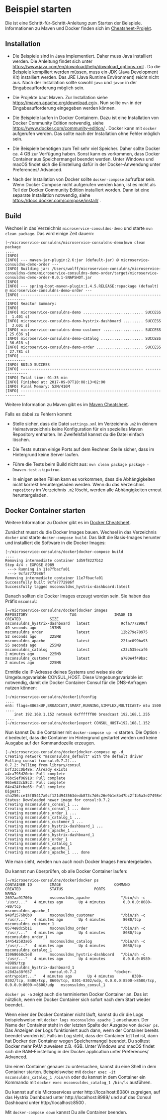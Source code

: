 # Beispiel starten

Die ist eine Schritt-für-Schritt-Anleitung zum Starten der Beispiele.
Informationen zu Maven und Docker finden sich im
[Cheatsheet-Projekt](https://github.com/ewolff/cheatsheets-DE).

## Installation

* Die Beispiele sind in Java implementiert. Daher muss Java
  installiert werden. Die Anleitung findet sich unter
  https://www.java.com/en/download/help/download_options.xml . Da die
  Beispiele kompiliert werden müssen, muss ein JDK (Java Development
  Kit) installiert werden. Das JRE (Java Runtime Environment) reicht
  nicht aus. Nach der Installation sollte sowohl `java` und `javac` in
  der Eingabeaufforderung möglich sein.

* Die Projekte baut Maven. Zur Installation siehe
  https://maven.apache.org/download.cgi>. Nun sollte `mvn` in der
  Eingabeaufforderung eingegeben werden können.

* Die Beispiele laufen in Docker Containern. Dazu ist eine
  Installation von Docker Community Edition notwendig, siehe
  https://www.docker.com/community-edition/ . Docker kann mit
  `docker` aufgerufen werden. Das sollte nach der Installation ohne
  Fehler möglich sein.

* Die Beispiele benötigen zum Teil sehr viel Speicher. Daher sollte
  Docker ca. 4 GB zur Verfügung haben. Sonst kann es vorkommen, dass
  Docker Container aus Speichermangel beendet werden. Unter Windows
  und macOS findet sich die Einstellung dafür in der Docker-Anwendung
  unter Preferences/ Advanced.

* Nach der Installation von Docker sollte `docker-compose` aufrufbar
  sein. Wenn Docker Compose nicht aufgerufen werden kann, ist es nicht
  als Teil der Docker Community Edition installiert worden. Dann ist
  eine separate Installation notwendig, siehe
  https://docs.docker.com/compose/install/ .

## Build

Wechsel in das Verzeichnis `microservice-consuldns-demo` und starte `mvn clean
package`. Das wird einige Zeit dauern:

```
[~/microservice-consuldns/microservice-consuldns-demo]mvn clean package
....
[INFO] 
[INFO] --- maven-jar-plugin:2.6:jar (default-jar) @ microservice-consuldns-demo-order ---
[INFO] Building jar: /Users/wolff/microservice-consuldns/microservice-consuldns-demo/microservice-consuldns-demo-order/target/microservice-consuldns-demo-order-0.0.1-SNAPSHOT.jar
[INFO] 
[INFO] --- spring-boot-maven-plugin:1.4.5.RELEASE:repackage (default) @ microservice-consuldns-demo-order ---
[INFO] ------------------------------------------------------------------------
[INFO] Reactor Summary:
[INFO] 
[INFO] microservice-consuldns-demo ........................... SUCCESS [  1.401 s]
[INFO] microservice-consuldns-demo-hystrix-dashboard ......... SUCCESS [  3.601 s]
[INFO] microservice-consuldns-demo-customer .................. SUCCESS [ 25.636 s]
[INFO] microservice-consuldns-demo-catalog ................... SUCCESS [ 36.618 s]
[INFO] microservice-consuldns-demo-order ..................... SUCCESS [ 27.781 s]
[INFO] ------------------------------------------------------------------------
[INFO] BUILD SUCCESS
[INFO] ------------------------------------------------------- -----------------
[INFO] Total time: 01:35 min
[INFO] Finished at: 2017-09-07T18:08:13+02:00
[INFO] Final Memory: 52M/416M
[INFO] ------------------------------------------------------------------------
```

Weitere Information zu Maven gibt es im
[Maven Cheatsheet](https://github.com/ewolff/cheatsheets-DE/blob/master/MavenCheatSheet.md).

Falls es dabei zu Fehlern kommt:

* Stelle sicher, dass die Datei `settings.xml` im Verzeichnis  `.m2`
in deinem Heimatverzeichnis keine Konfiguration für ein spezielles
Maven Repository enthalten. Im Zweifelsfall kannst du die Datei
einfach löschen.

* Die Tests nutzen einige Ports auf dem Rechner. Stelle sicher, dass
  im Hintergrund keine Server laufen.

* Führe die Tests beim Build nicht aus: `mvn clean package package
  -Dmaven.test.skip=true`.

* In einigen selten Fällen kann es vorkommen, dass die Abhängigkeiten
  nicht korrekt heruntergeladen werden. Wenn du das Verzeichnis
  `repository` im Verzeichnis `.m2` löscht, werden alle Abhängigkeiten
  erneut heruntergeladen.

## Docker Container starten

Weitere Information zu Docker gibt es im
[Docker Cheatsheet](https://github.com/ewolff/cheatsheets-DE/blob/master/DockerCheatSheet.md).

Zunächst musst du die Docker Images bauen. Wechsel in das Verzeichnis 
`docker` und starte `docker-compose build`. Das lädt die Basis-Images
herunter und installiert die Software in die Docker Images:

```
[~/microservice-consuldns/docker]docker-compose build 
....
Removing intermediate container 1d59f8227b12
Step 4/4 : EXPOSE 8989
 ---> Running in 11e7fbacfa01
 ---> 9cfa7772986f
Removing intermediate container 11e7fbacfa01
Successfully built 9cfa7772986f
Successfully tagged msconsuldns_hystrix-dashboard:latest
```

Danach sollten die Docker Images erzeugt worden sein. Sie haben das
Präfix `msconsul`:

```
[~/microservice-consuldns/docker]docker images
REPOSITORY                   TAG                 IMAGE ID            CREATED             SIZE
msconsuldns_hystrix-dashboard   latest              9cfa7772986f        49 seconds ago      197MB
msconsuldns_order               latest              12b279e78975        52 seconds ago      225MB
msconsuldns_apache              latest              22fac099ba93        55 seconds ago      255MB
msconsuldns_catalog             latest              c23c535ecaf6        2 minutes ago       225MB
msconsuldns_customer            latest              a780e4f49bac        2 minutes ago       225MB
```

Ermittle die IP-Adresse deines Systems und weise sie der Umgebungsvariable
CONSUL_HOST. Diese Umgebungsvariable ist notwendig, damit die Docker
Container Consul für die DNS-Anfragen nutzen können:

```
[~/microservice-consuldns/docker]ifconfig 
....
en5: flags=8863<UP,BROADCAST,SMART,RUNNING,SIMPLEX,MULTICAST> mtu 1500
....
	inet 192.168.1.152 netmask 0xffffff00 broadcast 192.168.1.255
....
[~/microservice-consuldns/docker]export CONSUL_HOST=192.168.1.152
```


Nun kannst Du die Container mit `docker-compose up -d` starten. Die
Option `-d` bedeutet, dass die Container im Hintergrund gestartet
werden und keine Ausgabe auf der Kommandozeile erzeugen.

```
[~/microservice-consuldns/docker]docker-compose up -d
Creating network "msconsuldns_default" with the default driver
Pulling consul (consul:0.7.2)...
0.7.2: Pulling from library/consul
b7f33cc0b48e: Already exists
a4ca795d20eb: Pull complete
76bc5ef06918: Pull complete
965e633cb8c2: Pull complete
64e424fcbe65: Pull complete
Digest: sha256:ce15f85417a0cf121d943563dedb873c7d6c26e9b1e8b47bc2f1b5a3e27498e1
Status: Downloaded newer image for consul:0.7.2
Creating msconsuldns_consul_1 ... 
Creating msconsuldns_consul_1 ... done
Creating msconsuldns_order_1 ... 
Creating msconsuldns_catalog_1 ... 
Creating msconsuldns_customer_1 ... 
Creating msconsuldns_hystrix-dashboard_1 ... 
Creating msconsuldns_apache_1 ... 
Creating msconsuldns_hystrix-dashboard_1
Creating msconsuldns_order_1
Creating msconsuldns_catalog_1
Creating msconsuldns_apache_1
Creating msconsuldns_apache_1 ... done
```

Wie man sieht, werden nun auch noch Docker Images heruntergeladen.

Du kannst nun überprüfen, ob alle Docker Container laufen:

```
[~/microservice-consuldns/docker]docker ps
CONTAINER ID        IMAGE                        COMMAND                  CREATED             STATUS              PORTS                                                                                              NAMES
2697aa91700b        msconsuldns_apache              "/bin/sh -c '/usr/..."   4 minutes ago       Up 4 minutes        0.0.0.0:8080->80/tcp                                                                               msconsuldns_apache_1
948f2576b0b0        msconsuldns_customer            "/bin/sh -c '/usr/..."   4 minutes ago       Up 4 minutes        8080/tcp                                                                                           msconsuldns_customer_1
0574e8dc5b11        msconsuldns_order               "/bin/sh -c '/usr/..."   4 minutes ago       Up 4 minutes        8080/tcp                                                                                           msconsuldns_order_1
144542583a05        msconsuldns_catalog             "/bin/sh -c '/usr/..."   4 minutes ago       Up 4 minutes        8080/tcp                                                                                           msconsuldns_catalog_1
15968668c5e8        msconsuldns_hystrix-dashboard   "/bin/sh -c '/usr/..."   4 minutes ago       Up 4 minutes        0.0.0.0:8989->8989/tcp                                                                             msconsuldns_hystrix-dashboard_1
c28d2a38f657        consul:0.7.2                 "docker-entrypoint..."   4 minutes ago       Up 4 minutes        8300-8302/tcp, 8400/tcp, 8600/tcp, 8301-8302/udp, 0.0.0.0:8500->8500/tcp, 0.0.0.0:8600->8600/udp   msconsuldns_consul_1
```
`docker ps -a`  zeigt auch die terminierten Docker Container an. Das
ist nützlich, wenn ein Docker Container sich sofort nach dem Start
wieder beendet..

Wenn einer der Docker Container nicht läuft, kannst du dir die Logs
beispielsweise mit `docker logs msconsuldns_apache_1` anschauen. Der Name
der Container steht in der letzten Spalte der Ausgabe von `docker
ps`. Das Anzeigen der Logs funktioniert auch dann, wenn der Container
bereits beendet worden ist. Falls im Log steht, dass der Container
`killed` ist, dann hat Docker den Container wegen Speichermangel
beendet. Du solltest Docker mehr RAM zuweisen z.B. 4GB. Unter Windows
und macOS findet sich die RAM-Einstellung in der Docker application
unter Preferences/ Advanced.

Um einen Container genauer zu untersuchen, kannst du eine Shell in dem
Container starten. Beispielsweise mit `docker exec -it
msconsuldns_catalog_1 /bin/sh` oder du kannst in dem Container ein
Kommando mit `docker exec msconsuldns_catalog_1 /bin/ls` ausführen.

Du kannst auf die Microservices unter http://localhost:8080/
zugreigen, auf das Hystrix Dashboard unter http://localhost:8989/ und
auf das Consul Dashboard unter http://localhost:8500 .

Mit `docker-compose down` kannst Du alle Container beenden.
